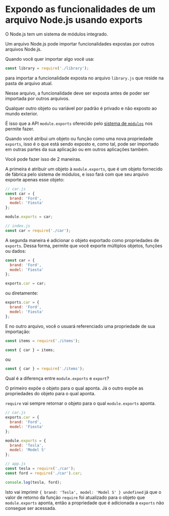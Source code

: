 # Expondo as funcionalidades de um arquivo Node.js usando exports

O Node.js tem um sistema de módulos integrado.

Um arquivo Node.js pode importar funcionalidades expostas por outros arquivos Node.js.

Quando você quer importar algo você usa:

```js
const library = require('./library');
```

para importar a funcionalidade exposta no arquivo `library.js` que reside na pasta de arquivo atual.

Nesse arquivo, a funcionalidade deve ser exposta antes de poder ser importada por outros arquivos.

Qualquer outro objeto ou variável por padrão é privado e não exposto ao mundo exterior.

É isso que a API `module.exports` oferecido pelo [sistema de `módulos`](https://nodejs.org/api/modules.html) nos permite fazer.

Quando você atribui um objeto ou função como uma nova propriedade `exports`, isso é o que está sendo exposto e, como tal, pode ser importado em outras partes da sua aplicação ou em outros aplicações também.

Vocẽ pode fazer isso de 2 maneiras.

A primeira é atribuir um objeto à `module.exports`, que é um objeto fornecido de fábrica pelo sistema de módulos, e isso fará com que seu arquivo exporte apenas esse objeto:

```js
// car.js
const car = {
  brand: 'Ford',
  model: 'Fiesta'
};

module.exports = car;
```

```js
// index.js
const car = require('./car');
```

A segunda maneira é adicionar o objeto exportado como propriedades de `exports`. Dessa forma, permite que você exporte múltiplos objetos, funções ou dados:

```js
const car = {
  brand: 'Ford',
  model: 'Fiesta'
};

exports.car = car;
```

ou diretamente:

```js
exports.car = {
  brand: 'Ford',
  model: 'Fiesta'
};
```

E no outro arquivo, você o usuará referenciado uma propriedade de sua importação:

```js
const items = require('./items');

const { car } = items;
```

ou

```js
const { car } = require('./items');
```

Qual é a diferença entre `module.exports` e `export`?

O primeiro expõe o objeto para o qual aponta. Já o outro expõe as propriedades do objeto para o qual aponta.

`require` vai sempre retornar o objeto para o qual `module.exports` aponta.

```js
// car.js
exports.car = {
  brand: 'Ford',
  model: 'Fiesta'
};

module.exports = {
  brand: 'Tesla',
  model: 'Model S'
};

// app.js
const tesla = require('./car');
const ford = require('./car').car;

console.log(tesla, ford);
```

Isto vai imprimir `{ brand: 'Tesla', model: 'Model S' } undefined` já que o valor de retorno da função `require` foi atualizado para o objeto que `module.exports` aponta, então a propriedade que é adicionada a `exports` não consegue ser acessada.
